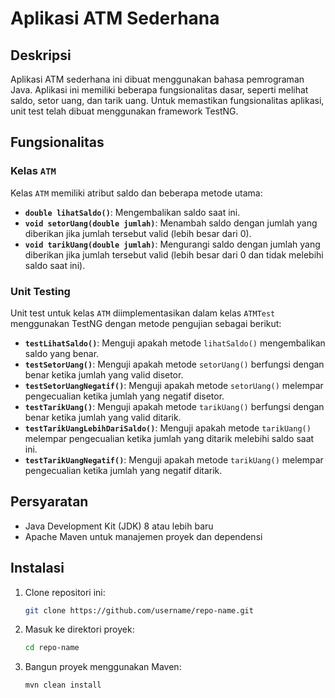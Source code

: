 # Aplikasi ATM Sederhana

## Deskripsi
Aplikasi ATM sederhana ini dibuat menggunakan bahasa pemrograman Java. Aplikasi ini memiliki beberapa fungsionalitas dasar, seperti melihat saldo, setor uang, dan tarik uang. Untuk memastikan fungsionalitas aplikasi, unit test telah dibuat menggunakan framework TestNG.

## Fungsionalitas

### Kelas `ATM`
Kelas `ATM` memiliki atribut saldo dan beberapa metode utama:
- **`double lihatSaldo()`**: Mengembalikan saldo saat ini.
- **`void setorUang(double jumlah)`**: Menambah saldo dengan jumlah yang diberikan jika jumlah tersebut valid (lebih besar dari 0).
- **`void tarikUang(double jumlah)`**: Mengurangi saldo dengan jumlah yang diberikan jika jumlah tersebut valid (lebih besar dari 0 dan tidak melebihi saldo saat ini).

### Unit Testing
Unit test untuk kelas `ATM` diimplementasikan dalam kelas `ATMTest` menggunakan TestNG dengan metode pengujian sebagai berikut:
- **`testLihatSaldo()`**: Menguji apakah metode `lihatSaldo()` mengembalikan saldo yang benar.
- **`testSetorUang()`**: Menguji apakah metode `setorUang()` berfungsi dengan benar ketika jumlah yang valid disetor.
- **`testSetorUangNegatif()`**: Menguji apakah metode `setorUang()` melempar pengecualian ketika jumlah yang negatif disetor.
- **`testTarikUang()`**: Menguji apakah metode `tarikUang()` berfungsi dengan benar ketika jumlah yang valid ditarik.
- **`testTarikUangLebihDariSaldo()`**: Menguji apakah metode `tarikUang()` melempar pengecualian ketika jumlah yang ditarik melebihi saldo saat ini.
- **`testTarikUangNegatif()`**: Menguji apakah metode `tarikUang()` melempar pengecualian ketika jumlah yang negatif ditarik.

## Persyaratan
- Java Development Kit (JDK) 8 atau lebih baru
- Apache Maven untuk manajemen proyek dan dependensi

## Instalasi
1. Clone repositori ini:
   ```bash
   git clone https://github.com/username/repo-name.git
2. Masuk ke direktori proyek:
   ```bash
   cd repo-name
3. Bangun proyek menggunakan Maven:
   ```bash
   mvn clean install
